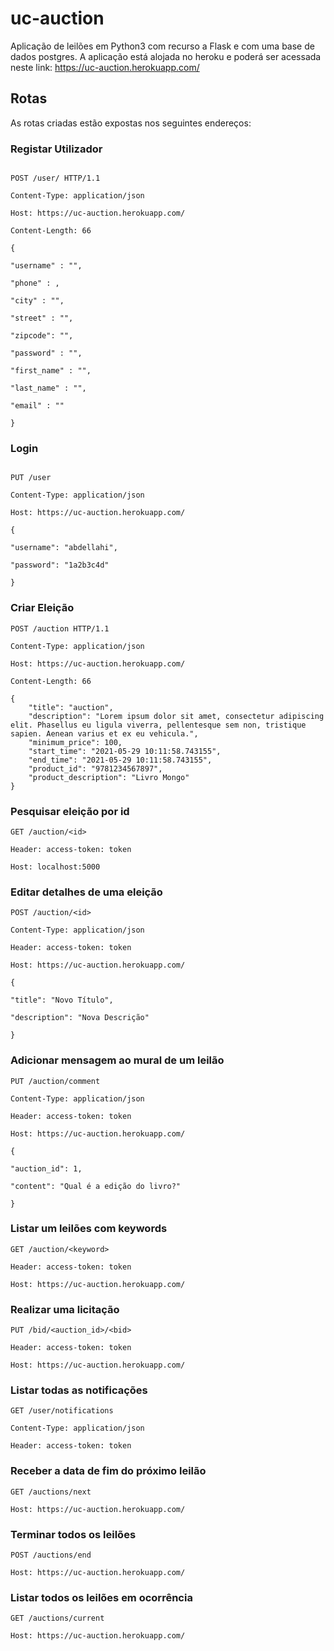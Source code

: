 
# uc-auction

Aplicação de leilões em Python3 com recurso a Flask e com uma base de dados postgres. A aplicação está alojada no heroku e poderá ser acessada neste link: https://uc-auction.herokuapp.com/

## Rotas

As rotas criadas estão expostas nos seguintes endereços:

### Registar Utilizador

```http

POST /user/ HTTP/1.1

Content-Type: application/json

Host: https://uc-auction.herokuapp.com/

Content-Length: 66

{

"username" : "",

"phone" : ,

"city" : "",

"street" : "",

"zipcode": "",

"password" : "",

"first_name" : "",

"last_name" : "",

"email" : ""

}

```

### Login

```http

PUT /user

Content-Type: application/json

Host: https://uc-auction.herokuapp.com/

{

"username": "abdellahi",

"password": "1a2b3c4d"

}
```
### Criar Eleição

```http
POST /auction HTTP/1.1

Content-Type: application/json

Host: https://uc-auction.herokuapp.com/

Content-Length: 66

{
    "title": "auction",
    "description": "Lorem ipsum dolor sit amet, consectetur adipiscing elit. Phasellus eu ligula viverra, pellentesque sem non, tristique sapien. Aenean varius et ex eu vehicula.",
    "minimum_price": 100,
    "start_time": "2021-05-29 10:11:58.743155",
    "end_time": "2021-05-29 10:11:58.743155",
    "product_id": "9781234567897",
    "product_description": "Livro Mongo"
}
```
### Pesquisar eleição por id

```http
GET /auction/<id>

Header: access-token: token

Host: localhost:5000
```
### Editar detalhes de uma eleição
```http
POST /auction/<id>

Content-Type: application/json

Header: access-token: token

Host: https://uc-auction.herokuapp.com/

{

"title": "Novo Título",

"description": "Nova Descrição"

}
```
### Adicionar mensagem ao mural de um leilão
```http
PUT /auction/comment

Content-Type: application/json

Header: access-token: token

Host: https://uc-auction.herokuapp.com/

{

"auction_id": 1,

"content": "Qual é a edição do livro?"

}
```

### Listar um leilões com keywords
```http
GET /auction/<keyword>

Header: access-token: token

Host: https://uc-auction.herokuapp.com/
```

### Realizar uma licitação
```http
PUT /bid/<auction_id>/<bid>

Header: access-token: token

Host: https://uc-auction.herokuapp.com/
```

### Listar todas as notificações
```http
GET /user/notifications

Content-Type: application/json

Header: access-token: token
```

### Receber a data de fim do próximo leilão
```http
GET /auctions/next

Host: https://uc-auction.herokuapp.com/
```

### Terminar todos os leilões
```http
POST /auctions/end

Host: https://uc-auction.herokuapp.com/
```

### Listar todos os leilões em ocorrência
```http
GET /auctions/current

Host: https://uc-auction.herokuapp.com/
```


